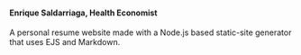 #### Enrique Saldarriaga, Health Economist

A personal resume website made with a Node.js based static-site generator that uses EJS and Markdown.
